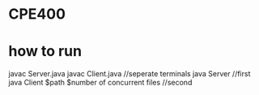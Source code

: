 # CPE400

how to run
==========
javac Server.java
javac Client.java //seperate terminals
java Server  //first
java Client $path $number of concurrent files //second
